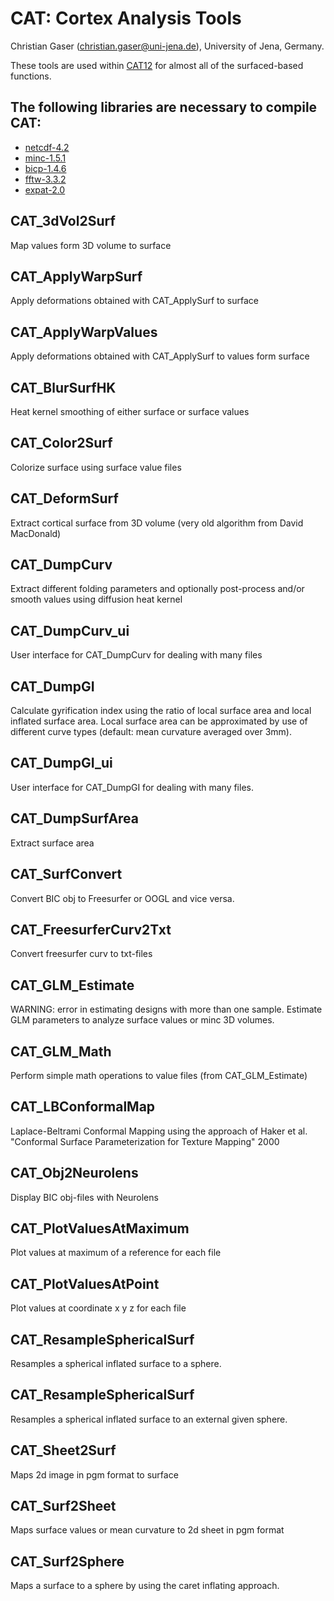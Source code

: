 # CAT: Cortex Analysis Tools
Christian Gaser (christian.gaser@uni-jena.de), University of Jena, Germany.

These tools are used within [CAT12](https://github.com/ChristianGaser/cat12) for almost all of the surfaced-based functions.

## The following libraries are necessary to compile CAT:
- [netcdf-4.2](https://github.com/Unidata/netcdf-c)
- [minc-1.5.1](https://github.com/BIC-MNI/minc)
- [bicp-1.4.6](https://github.com/BIC-MNI/minc)
- [fftw-3.3.2](https://github.com/FFTW/fftw3)
- [expat-2.0](https://github.com/libexpat/libexpat)

## CAT_3dVol2Surf
Map values form 3D volume to surface

## CAT_ApplyWarpSurf
Apply deformations obtained with CAT_ApplySurf to surface

## CAT_ApplyWarpValues
Apply deformations obtained with CAT_ApplySurf to values form surface

## CAT_BlurSurfHK
Heat kernel smoothing of either surface or surface values

## CAT_Color2Surf
Colorize surface using surface value files

## CAT_DeformSurf
Extract cortical surface from 3D volume (very old algorithm from David MacDonald)

## CAT_DumpCurv
Extract different folding parameters and optionally post-process and/or smooth
values using diffusion heat kernel

## CAT_DumpCurv_ui
User interface for CAT_DumpCurv for dealing with many files

## CAT_DumpGI
Calculate gyrification index using the ratio of local surface area and local
inflated surface area. Local surface area can be approximated by use of different
curve types (default: mean curvature averaged over 3mm).

## CAT_DumpGI_ui
User interface for CAT_DumpGI for dealing with many files.

## CAT_DumpSurfArea
Extract surface area

## CAT_SurfConvert
Convert BIC obj to Freesurfer or OOGL and vice versa.

## CAT_FreesurferCurv2Txt
Convert freesurfer curv to txt-files

## CAT_GLM_Estimate
WARNING: error in estimating designs with more than one sample.
Estimate GLM parameters to analyze surface values or minc 3D volumes.

## CAT_GLM_Math
Perform simple math operations to value files (from CAT_GLM_Estimate)

## CAT_LBConformalMap
Laplace-Beltrami Conformal Mapping using the approach of Haker et al. "Conformal 
Surface Parameterization for Texture Mapping" 2000

## CAT_Obj2Neurolens
Display BIC obj-files with Neurolens

## CAT_PlotValuesAtMaximum
Plot values at maximum of a reference for each file

## CAT_PlotValuesAtPoint
Plot values at coordinate x y z for each file

## CAT_ResampleSphericalSurf
Resamples a spherical inflated surface to a sphere.

## CAT_ResampleSphericalSurf
Resamples a spherical inflated surface to an external given sphere.

## CAT_Sheet2Surf
Maps 2d image in pgm format to surface

## CAT_Surf2Sheet
Maps surface values or mean curvature to 2d sheet in pgm format

## CAT_Surf2Sphere
Maps a surface to a sphere by using the caret inflating approach. 

